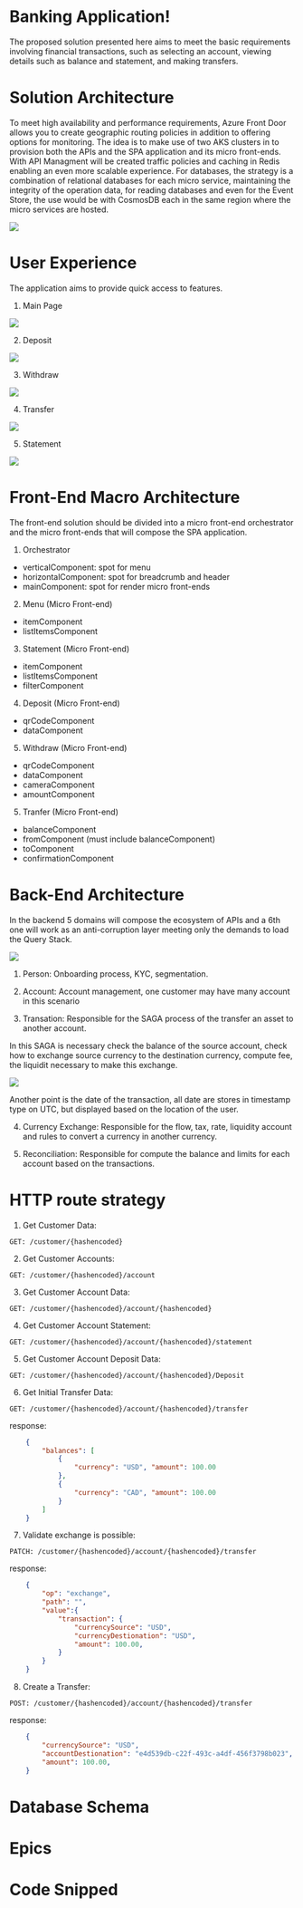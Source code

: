 # Banking Application!

The proposed solution presented here aims to meet the basic requirements involving financial transactions, such as selecting an account, viewing details such as balance and statement, and making transfers.

# Solution Architecture

To meet high availability and performance requirements, Azure Front Door allows you to create geographic routing policies in addition to offering options for monitoring.
The idea is to make use of two AKS clusters in to provision both the APIs and the SPA application and its micro front-ends. With API Managment will be created traffic policies and caching in Redis enabling an even more scalable experience.
For databases, the strategy is a combination of relational databases for each micro service, maintaining the integrity of the operation data, for reading databases and even for the Event Store, the use would be with CosmosDB each in the same region where the micro services are hosted.

![](./doc/architecture.png)

# User Experience

The application aims to provide quick access to features.

 1. Main Page

![](./doc/wireframes/wireframe_main.PNG)

 2. Deposit

![](./doc/wireframes/wireframe_deposit.PNG)

 3. Withdraw

![](./doc/wireframes/wireframe_withdraw.PNG)
 
 4. Transfer

![](./doc/wireframes/wireframe_transfer.PNG)
 
 5. Statement

![](./doc/wireframes/wireframe_statement.PNG)

# Front-End Macro Architecture

The front-end solution should be divided into a micro front-end orchestrator and the micro front-ends that will compose the SPA application.

 1. Orchestrator
 - verticalComponent: spot for menu
 - horizontalComponent: spot for breadcrumb and header
 - mainComponent: spot for render micro front-ends

 2. Menu (Micro Front-end)
 - itemComponent
 - listItemsComponent

 3. Statement (Micro Front-end)
 - itemComponent
 - listItemsComponent
 - filterComponent

 4. Deposit (Micro Front-end)
 - qrCodeComponent
 - dataComponent

 5. Withdraw (Micro Front-end)
 - qrCodeComponent
 - dataComponent
 - cameraComponent
 - amountComponent

 5. Tranfer (Micro Front-end)
 - balanceComponent
 - fromComponent (must include balanceComponent)
 - toComponent
 - confirmationComponent

# Back-End Architecture
In the backend 5 domains will compose the ecosystem of APIs and a 6th one will work as an anti-corruption layer meeting only the demands to load the Query Stack.

![](./doc/Backend-architecture.png)

 1. Person:
 Onboarding process, KYC, segmentation.

 2. Account:
 Account management, one customer may have many account in this scenario

 3. Transation:
 Responsible for the SAGA process of the transfer an asset to another account. 

 In this SAGA is necessary check the balance of the source account, check how to exchange source currency to the destination currency, compute fee, the liquidit necessary to make this exchange.

![](./doc/saga.png)

Another point is the date of the transaction, all date are stores in timestamp type on UTC, but displayed based on the location of the user.

 4. Currency Exchange:
 Responsible for the flow, tax, rate, liquidity account and rules to convert a currency in another currency.

 5. Reconciliation:
 Responsible for compute the balance and limits for each account based on the transactions.

# HTTP route strategy

 1. Get Customer Data:
```http
GET: /customer/{hashencoded}
```

 2. Get Customer Accounts:
```http
GET: /customer/{hashencoded}/account
```

 3. Get Customer Account Data:
```http
GET: /customer/{hashencoded}/account/{hashencoded}
```

 4. Get Customer Account Statement:
```http
GET: /customer/{hashencoded}/account/{hashencoded}/statement
```

 5. Get Customer Account Deposit Data:
```http
GET: /customer/{hashencoded}/account/{hashencoded}/Deposit
```

 6. Get Initial Transfer Data:
```http
GET: /customer/{hashencoded}/account/{hashencoded}/transfer
```
response:
```json
    {
        "balances": [
            {
                "currency": "USD", "amount": 100.00
            },
            {
                "currency": "CAD", "amount": 100.00
            }
        ]
    }
```

 7. Validate exchange is possible:
```http
PATCH: /customer/{hashencoded}/account/{hashencoded}/transfer
```

response:

```json
    {
        "op": "exchange",
        "path": "",
        "value":{
            "transaction": {
                "currencySource": "USD",
                "currencyDestionation": "USD",
                "amount": 100.00,
            }
        }
    }
```

 8. Create a Transfer:

```http
POST: /customer/{hashencoded}/account/{hashencoded}/transfer
```
response:

```json
    {
        "currencySource": "USD",
        "accountDestionation": "e4d539db-c22f-493c-a4df-456f3798b023",
        "amount": 100.00,
    }
```

# Database Schema

# Epics

# Code Snipped
